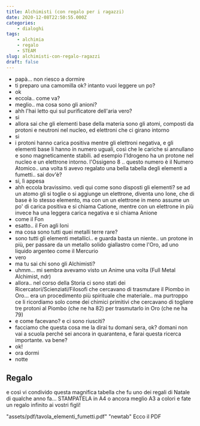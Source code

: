 ```yaml
---
title: Alchimisti (con regalo per i ragazzi)
date: 2020-12-08T22:50:55.000Z
categories:
    - dialoghi
tags:
    - alchimia
    - regalo
    - STEAM
slug: alchimisti-con-regalo-ragazzi
draft: false
---
```


- papà... non riesco a dormire
- ti preparo una camomilla ok? intanto vuoi leggere un po?
- ok
- eccola.. come va?
- meglio.. ma cosa sono gli anioni?
- ahh l'hai letto qui sul purificatore dell'aria vero?
- si
- allora sai che gli elementi base della materia sono gli atomi, composti da protoni e neutroni nel nucleo, ed elettroni che ci girano intorno
- si
- i protoni hanno carica positiva mentre gli elettroni negativa, e gli elementi base li hanno in numero uguali, così che le cariche si annullano e sono magneticamente stabili. ad esempio l'Idrogeno ha un protone nel nucleo e un elettrone intorno. l'Ossigeno 8 .. questo numero è il Numero Atomico.. una volta ti avevo regalato una bella tabella degli elementi a fumetti.. sai dov'è?
- si, lì appesa
- ahh eccola bravissimo. vedi qui come sono disposti gli elementi? se ad un atomo gli si toglie o si aggiunge un elettrone, diventa uno Ione, che di base è lo stesso elemento, ma con un un elettrone in meno assume un po' di carica positiva e si chiama Catione, mentre con un elettrone in più invece ha una leggera carica negativa e si chiama Anione
- come il Fon
- esatto.. il Fon agli Ioni
- ma cosa sono tutti quei metalli terre rare?
- sono tutti gli elementi metallici.. e guarda basta un niente.. un protone in più, per passare da un metallo solido giallastro come l'Oro, ad uno liquido argenteo come il Mercurio
- vero
- ma tu sai chi sono gli Alchimisti?
- uhmm... mi sembra avevamo visto un Anime una volta (Full Metal Alchimist, ndr)
- allora.. nel corso della Storia ci sono stati dei Ricercatori/Scienziati/Filosofi che cercavano di trasmutare il Piombo in Oro... era un procedimento più spirituale che materiale.. ma purtroppo ce li ricordiamo solo come dei chimici primitivi che cercavano di togliere tre protoni al Piombo (che ne ha 82) per trasmutarlo in Oro (che ne ha 79)
- e come facevano? e ci sono riusciti?
- facciamo che questa cosa me la dirai tu domani sera, ok? domani non vai a scuola perché sei ancora in quarantena, e farai questa ricerca importante. va bene?
- ok!
- ora dormi
- notte

## Regalo
e così vi condivido questa magnifica tabella che fu uno dei regali di Natale di qualche anno fa... STAMPATELA in A4 o ancora meglio A3 a colori e fate un regalo infinito ai vostri figli!

"assets/pdf/tavola_elementi_fumetti.pdf" "newtab" Ecco il PDF
